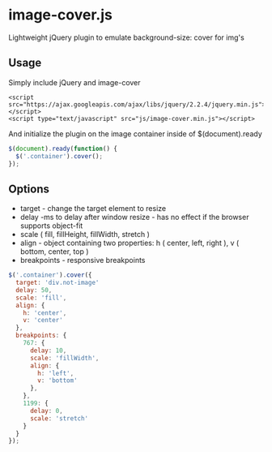 # image-cover.js
Lightweight jQuery plugin to emulate background-size: cover for img's

## Usage
Simply include jQuery and image-cover

```
<script src="https://ajax.googleapis.com/ajax/libs/jquery/2.2.4/jquery.min.js"></script>
<script type="text/javascript" src="js/image-cover.min.js"></script>
```

And initialize the plugin on the image container inside of $(document).ready

```Javascript
$(document).ready(function() {
  $('.container').cover();
});
```

## Options

* target - change the target element to resize
* delay -ms to delay after window resize - has no effect if the browser supports object-fit
* scale (
  fill,
  fillHeight,
  fillWidth,
  stretch
)
* align - object containing two properties:
  h (
    center,
    left,
    right
  ),
  v (
    bottom,
    center,
    top
  )
* breakpoints - responsive breakpoints

```Javascript
$('.container').cover({
  target: 'div.not-image'
  delay: 50,
  scale: 'fill',
  align: {
    h: 'center',
    v: 'center'
  },
  breakpoints: {
    767: {
      delay: 10,
      scale: 'fillWidth',
      align: {
        h: 'left',
        v: 'bottom'
      },
    },
    1199: {
      delay: 0,
      scale: 'stretch'
    }
  }
});
```



